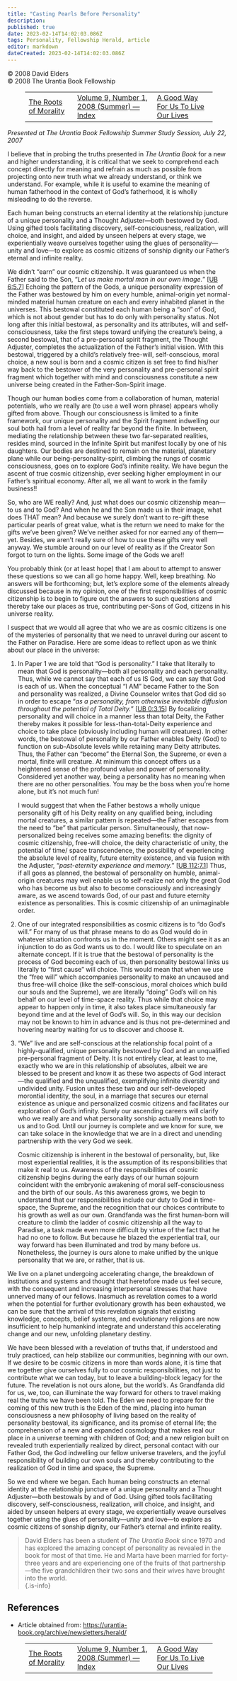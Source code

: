 ```yaml
---
title: "Casting Pearls Before Personality"
description: 
published: true
date: 2023-02-14T14:02:03.086Z
tags: Personality, Fellowship Herald, article
editor: markdown
dateCreated: 2023-02-14T14:02:03.086Z
---
```


<p class="v-card v-sheet theme--light grey lighten-3 px-2">© 2008 David Elders<br>© 2008 The Urantia Book Fellowship</p>
<figure class="table chapter-navigator">
  <table>
    <tbody>
      <tr>
        <td>
        <a href="/en/article/Henry_Begemann/The_Roots_of_Morality">
          <span class="mdi mdi-arrow-left-drop-circle"></span><span class="pl-2">The Roots of Morality</span>
        </a>
        </td>
        <td>
        <a href="/en/index/articles_herald#volume-9-number-1-2008-summer">
          <span class="mdi mdi-book-open-variant"></span><span class="pl-2">Volume 9, Number 1, 2008 (Summer) — Index</span>
        </a>
        </td>
        <td>
        <a href="/en/article/David_Glass/A_Good_Way_For_Us_To_Live_Our_Lives">
          <span class="pr-2">A Good Way For Us To Live Our Lives</span><span class="mdi mdi-arrow-right-drop-circle"></span>
        </a>
        </td>
      </tr>
    </tbody>
  </table>
</figure>



_Presented at_ _The Urantia Book_ _Fellowship Summer Study Session, July 22, 2007_  

I believe that in probing the truths presented in _The Urantia Book_ for a new and higher understanding, it is critical that we seek to comprehend each concept directly for meaning and refrain as much as possible from projecting onto new truth what we already understand, or think we understand. For example, while it is useful to examine the meaning of human fatherhood in the context of God’s fatherhood, it is wholly misleading to do the reverse. 

Each human being constructs an eternal identity at the relationship juncture of a unique personality and a Thought Adjuster—both bestowed by God. Using gifted tools facilitating discovery, self-consciousness, realization, will choice, and insight, and aided by unseen helpers at every stage, we experientially weave ourselves together using the glues of personality—unity and love—to explore as cosmic citizens of sonship dignity our Father’s eternal and infinite reality.  

We didn’t “earn” our cosmic citizenship. It was guaranteed us when the Father said to the Son, “_Let us make mortal man in our own image._” <a id="a43_140"></a>[[UB 6:5.7](/en/The_Urantia_Book/6#p5_7)] Echoing the pattern of the Gods, a unique personality expression of the Father was bestowed by him on every humble, animal-origin yet normal-minded material human creature on each and every inhabited planet in the universes. This bestowal constituted each human being a “son” of God, which is not about gender but has to do only with personality status. Not long after this initial bestowal, as personality and its attributes, will and self-consciousness, take the first steps toward unifying the creature’s being, a second bestowal, that of a pre-personal spirit fragment, the Thought Adjuster, completes the actualization of the Father’s initial vision. With this bestowal, triggered by a child’s relatively free-will, self-conscious, moral choice, a new soul is born and a cosmic citizen is set free to find his/her way back to the bestower of the very personality and pre-personal spirit fragment which together with mind and consciousness constitute a new universe being created in the Father-Son-Spirit image.  

Though our human bodies come from a collaboration of human, material potentials, who we really are (to use a well worn phrase) appears wholly gifted from above. Though our consciousness is limited to a finite framework, our unique personality and the Spirit fragment indwelling our soul both hail from a level of reality far beyond the finite. In between, mediating the relationship between these two far-separated realities, resides mind, sourced in the Infinite Spirit but manifest locally by one of his daughters. Our bodies are destined to remain on the material, planetary plane while our being-personality-spirit, climbing the rungs of cosmic consciousness, goes on to explore God’s infinite reality. We have begun the ascent of true cosmic citizenship, ever seeking higher employment in our Father’s spiritual economy. After all, we all want to work in the family business!! 

So, who are WE really? And, just what does our cosmic citizenship mean—to us and to God? And when he and the Son made us in their image, what does THAT mean? And because we surely don’t want to re-gift these particular pearls of great value, what is the return we need to make for the gifts we’ve been given? We’ve neither asked for nor earned any of them—yet. Besides, we aren’t really sure of how to use these gifts very well anyway. We stumble around on our level of reality as if the Creator Son forgot to turn on the lights. Some image of the Gods we are!! 

You probably think (or at least hope) that I am about to attempt to answer these questions so we can all go home happy. Well, keep breathing. No answers will be forthcoming; but, let’s explore some of the elements already discussed because in my opinion, one of the first responsibilities of cosmic citizenship is to begin to figure out the answers to such questions and thereby take our places as true, contributing per-Sons of God, citizens in his universe reality. 

I suspect that we would all agree that who we are as cosmic citizens is one of the mysteries of personality that we need to unravel during our ascent to the Father on Paradise. Here are some ideas to reflect upon as we think about our place in the universe:  

1. In Paper 1 we are told that “God is personality.” I take that literally to mean that God is personality—both all personality and each personality. Thus, while we cannot say that each of us IS God, we can say that God is each of us. When the conceptual “I AM” became Father to the Son and personality was realized, a Divine Counselor writes that God did so in order to escape “_as a personality, from otherwise inevitable diffusion throughout the potential of Total Deity._” <a id="a53_477"></a>[[UB 0:3.15](/en/The_Urantia_Book/0#p3_15)] By focalizing personality and will choice in a manner less than total Deity, the Father thereby makes it possible for less-than-total-Deity experience and choice to take place (obviously including human will creatures). In other words, the bestowal of personality by our Father enables Deity (God) to function on sub-Absolute levels while retaining many Deity attributes. Thus, the Father can “become” the Eternal Son, the Supreme, or even a mortal, finite will creature. At minimum this concept offers us a heightened sense of the profound value and power of personality. Considered yet another way, being a personality has no meaning when there are no other personalities. You may be the boss when you’re home alone, but it’s not much fun! 

    I would suggest that when the Father bestows a wholly unique personality gift of his Deity reality on any qualified being, including mortal creatures, a similar pattern is repeated—the Father escapes from the need to “be” that particular person. Simultaneously, that now-personalized being receives some amazing benefits: the dignity of cosmic citizenship, free-will choice, the deity characteristic of unity, the potential of time/ space transcendence, the possibility of experiencing the absolute level of reality, future eternity existence, and via fusion with the Adjuster, “_past-eternity experience and memory._” <a id="a55_623"></a>[[UB 112:7.1](/en/The_Urantia_Book/112#p7_1)] Thus, if all goes as planned, the bestowal of personality on humble, animal-origin creatures may well enable us to self-realize not only the great God who has become us but also to become consciously and increasingly aware, as we ascend towards God, of our past and future eternity existence as personalities. This is cosmic citizenship of an unimaginable order.  

2. One of our integrated responsibilities as cosmic citizens is to “do God’s will.” For many of us that phrase means to do as God would do in whatever situation confronts us in the moment. Others might see it as an injunction to do as God wants us to do. I would like to speculate on an alternate concept. If it is true that the bestowal of personality is the process of God becoming each of us, then personality bestowal links us literally to “first cause” will choice. This would mean that when we use the “free will” which accompanies personality to make an uncaused and thus free-will choice (like the self-conscious, moral choices which build our souls and the Supreme), we are literally “doing” God’s will on his behalf on our level of time-space reality. Thus while that choice may appear to happen only in time, it also takes place simultaneously far beyond time and at the level of God’s will. So, in this way our decision may not be known to him in advance and is thus not pre-determined and hovering nearby waiting for us to discover and choose it.  

3. “We” live and are self-conscious at the relationship focal point of a highly-qualified, unique personality bestowed by God and an unqualified pre-personal fragment of Deity. It is not entirely clear, at least to me, exactly who we are in this relationship of absolutes, albeit we are blessed to be present and know it as these two aspects of God interact—the qualified and the unqualified, exemplifying infinite diversity and undivided unity. Fusion unites these two and our self-developed morontial identity, the soul, in a marriage that secures our eternal existence as unique and personalized cosmic citizens and facilitates our exploration of God’s infinity. Surely our ascending careers will clarify who we really are and what personality sonship actually means both to us and to God. Until our journey is complete and we know for sure, we can take solace in the knowledge that we are in a direct and unending partnership with the very God we seek. 

    Cosmic citizenship is inherent in the bestowal of personality, but, like most experiential realities, it is the assumption of its responsibilities that make it real to us. Awareness of the responsibilities of cosmic citizenship begins during the early days of our human sojourn coincident with the embryonic awakening of moral self-consciousness and the birth of our souls. As this awareness grows, we begin to understand that our responsibilities include our duty to God in time-space, the Supreme, and the recognition that our choices contribute to his growth as well as our own. Grandfanda was the first human-born will creature to climb the ladder of cosmic citizenship all the way to Paradise, a task made even more difficult by virtue of the fact that he had no one to follow. But because he blazed the experiential trail, our way forward has been illuminated and trod by many before us. Nonetheless, the journey is ours alone to make unified by the unique personality that we are, or rather, that is us.  

We live on a planet undergoing accelerating change, the breakdown of institutions and systems and thought that heretofore made us feel secure, with the consequent and increasing interpersonal stresses that have unnerved many of our fellows. Inasmuch as revelation comes to a world when the potential for further evolutionary growth has been exhausted, we can be sure that the arrival of this revelation signals that existing knowledge, concepts, belief systems, and evolutionary religions are now insufficient to help humankind integrate and understand this accelerating change and our new, unfolding planetary destiny. 

We have been blessed with a revelation of truths that, if understood and truly practiced, can help stabilize our communities, beginning with our own. If we desire to be cosmic citizens in more than words alone, it is time that we together give ourselves fully to our cosmic responsibilities, not just to contribute what we can today, but to leave a building-block legacy for the future. The revelation is not ours alone, but the world’s. As Grandfanda did for us, we, too, can illuminate the way forward for others to travel making real the truths we have been told. The Eden we need to prepare for the coming of this new truth is the Eden of the mind, placing into human consciousness a new philosophy of living based on the reality of personality bestowal, its significance, and its promise of eternal life; the comprehension of a new and expanded cosmology that makes real our place in a universe teeming with children of God; and a new religion built on revealed truth experientially realized by direct, personal contact with our Father God, the God indwelling our fellow universe travelers, and the joyful responsibility of building our own souls and thereby contributing to the realization of God in time and space, the Supreme. 

So we end where we began. Each human being constructs an eternal identity at the relationship juncture of a unique personality and a Thought Adjuster—both bestowals by and of God. Using gifted tools facilitating discovery, self-consciousness, realization, will choice, and insight, and aided by unseen helpers at every stage, we experientially weave ourselves together using the glues of personality—unity and love—to explore as cosmic citizens of sonship dignity, our Father’s eternal and infinite reality.  

> David Elders has been a student of _The Urantia Book_ since 1970 and has explored the amazing concept of personality as revealed in the book for most of that time. He and Marta have been married for forty-three years and are experiencing one of the fruits of that partnership—the five grandchildren their two sons and their wives have brought into the world.  
{.is-info}

## References

- Article obtained from: https://urantia-book.org/archive/newsletters/herald/



<figure class="table chapter-navigator">
  <table>
    <tbody>
      <tr>
        <td>
        <a href="/en/article/Henry_Begemann/The_Roots_of_Morality">
          <span class="mdi mdi-arrow-left-drop-circle"></span><span class="pl-2">The Roots of Morality</span>
        </a>
        </td>
        <td>
        <a href="/en/index/articles_herald#volume-9-number-1-2008-summer">
          <span class="mdi mdi-book-open-variant"></span><span class="pl-2">Volume 9, Number 1, 2008 (Summer) — Index</span>
        </a>
        </td>
        <td>
        <a href="/en/article/David_Glass/A_Good_Way_For_Us_To_Live_Our_Lives">
          <span class="pr-2">A Good Way For Us To Live Our Lives</span><span class="mdi mdi-arrow-right-drop-circle"></span>
        </a>
        </td>
      </tr>
    </tbody>
  </table>
</figure>
